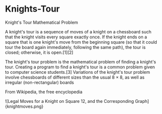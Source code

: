 # Knights-Tour
Knight's Tour Mathematical Problem

A knight's tour is a sequence of moves of a knight on a chessboard such that the knight visits every square exactly once. If the knight ends on a square that is one knight's move from the beginning square (so that it could tour the board again immediately, following the same path), the tour is closed; otherwise, it is open.[1][2]

The knight's tour problem is the mathematical problem of finding a knight's tour. Creating a program to find a knight's tour is a common problem given to computer science students.[3] Variations of the knight's tour problem involve chessboards of different sizes than the usual 8 × 8, as well as irregular (non-rectangular) boards

From Wikipedia, the free encyclopedia

![Legal Moves for a Knight on Square 12, and the Corresponding Graph]{knightmoves.png}